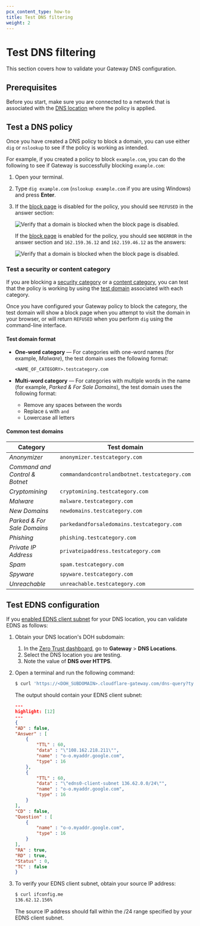 ```yaml
---
pcx_content_type: how-to
title: Test DNS filtering
weight: 2
---
```


# Test DNS filtering

This section covers how to validate your Gateway DNS configuration.

## Prerequisites

Before you start, make sure you are connected to a network that is associated with the [DNS location](/cloudflare-one/connections/connect-devices/agentless/dns/locations/) where the policy is applied.

## Test a DNS policy

Once you have created a DNS policy to block a domain, you can use either `dig` or `nslookup` to see if the policy is working as intended.

For example, if you created a policy to block `example.com`, you can do the following to see if Gateway is successfully blocking `example.com`:

1. Open your terminal.

2. Type `dig example.com` (`nslookup example.com` if you are using Windows) and press **Enter**.

3. If the [block page](/cloudflare-one/policies/filtering/configuring-block-page/) is disabled for the policy, you should see `REFUSED` in the answer section:

   ![Verify that a domain is blocked when the block page is disabled.](/cloudflare-one/static/documentation/faq/blocked-disabled.png)

   If the [block page](/cloudflare-one/policies/filtering/configuring-block-page/) is enabled for the policy, you should see `NOERROR` in the answer section and `162.159.36.12` and `162.159.46.12` as the answers:

   ![Verify that a domain is blocked when the block page is disabled.](/cloudflare-one/static/documentation/faq/blocked-enabled.png)

### Test a security or content category

If you are blocking a [security category](/cloudflare-one/policies/filtering/dns-policies/#security-categories) or a [content category](/cloudflare-one/policies/filtering/dns-policies/#content-categories), you can test that the policy is working by using the [test domain](#common-test-domains) associated with each category.

Once you have configured your Gateway policy to block the category, the test domain will show a block page when you attempt to visit the domain in your browser, or will return `REFUSED` when you perform `dig` using the command-line interface.

#### Test domain format

- **One-word category** — For categories with one-word names (for example, _Malware_), the test domain uses the following format:

  ```txt
  <NAME_OF_CATEGORY>.testcategory.com
  ```

- **Multi-word category** — For categories with multiple words in the name (for example, _Parked & For Sale Domains_), the test domain uses the following format:

  - Remove any spaces between the words
  - Replace `&` with `and`
  - Lowercase all letters

#### Common test domains

| Category                       | Test domain                                   |
| ------------------------------ | --------------------------------------------- |
| _Anonymizer_                   | `anonymizer.testcategory.com`                 |
| _Command and Control & Botnet_ | `commandandcontrolandbotnet.testcategory.com` |
| _Cryptomining_                 | `cryptomining.testcategory.com`               |
| _Malware_                      | `malware.testcategory.com`                    |
| _New Domains_                  | `newdomains.testcategory.com`                 |
| _Parked & For Sale Domains_    | `parkedandforsaledomains.testcategory.com`    |
| _Phishing_                     | `phishing.testcategory.com`                   |
| _Private IP Address_           | `privateipaddress.testcategory.com`           |
| _Spam_                         | `spam.testcategory.com`                       |
| _Spyware_                      | `spyware.testcategory.com`                    |
| _Unreachable_                  | `unreachable.testcategory.com`                |

## Test EDNS configuration

If you [enabled EDNS client subnet](/cloudflare-one/connections/connect-devices/agentless/dns/locations/) for your DNS location, you can validate EDNS as follows:

1. Obtain your DNS location's DOH subdomain:

   1. In the [Zero Trust dashboard](https://one.dash.cloudflare.com), go to **Gateway** > **DNS Locations**.
   2. Select the DNS location you are testing.
   3. Note the value of **DNS over HTTPS**.

2. Open a terminal and run the following command:

   ```sh
   $ curl 'https://<DOH_SUBDOMAIN>.cloudflare-gateway.com/dns-query?type=TXT&name=o-o.myaddr.google.com' -H 'Accept: application/dns-json' | json_pp
   ```

   The output should contain your EDNS client subnet:

   ```json
   ---
   highlight: [12]
   ---
   {
   "AD" : false,
   "Answer" : [
       {
           "TTL" : 60,
           "data" : "\"108.162.218.211\"",
           "name" : "o-o.myaddr.google.com",
           "type" : 16
       },
       {
           "TTL" : 60,
           "data" : "\"edns0-client-subnet 136.62.0.0/24\"",
           "name" : "o-o.myaddr.google.com",
           "type" : 16
       }
   ],
   "CD" : false,
   "Question" : [
       {
           "name" : "o-o.myaddr.google.com",
           "type" : 16
       }
   ],
   "RA" : true,
   "RD" : true,
   "Status" : 0,
   "TC" : false
   }
   ```

3. To verify your EDNS client subnet, obtain your source IP address:

   ```sh
   $ curl ifconfig.me
   136.62.12.156%
   ```

   The source IP address should fall within the /24 range specified by your EDNS client subnet.
